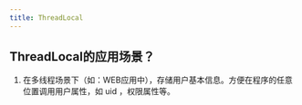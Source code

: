 ```yaml
---
title: ThreadLocal
---
```


## ThreadLocal的应用场景？

1. 在多线程场景下（如：WEB应用中），存储用户基本信息。方便在程序的任意位置调用用户属性，如 uid ，权限属性等。

